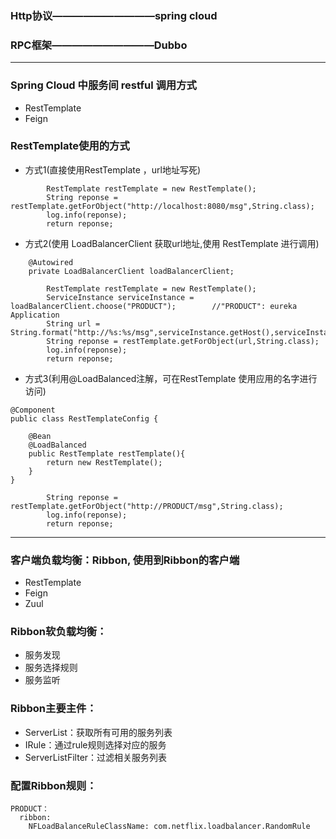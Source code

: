 ### Http协议——————————spring cloud

### RPC框架——————————Dubbo

---

### Spring Cloud 中服务间 restful 调用方式

* RestTemplate
* Feign

### RestTemplate使用的方式

* 方式1\(直接使用RestTemplate ，url地址写死\)

```
        RestTemplate restTemplate = new RestTemplate();
        String reponse = restTemplate.getForObject("http://localhost:8080/msg",String.class);
        log.info(reponse);
        return reponse;
```

* 方式2\(使用 LoadBalancerClient 获取url地址,使用 RestTemplate 进行调用\)

```
    @Autowired
    private LoadBalancerClient loadBalancerClient;
```

```
        RestTemplate restTemplate = new RestTemplate();
        ServiceInstance serviceInstance = loadBalancerClient.choose("PRODUCT");        //"PRODUCT": eureka Application
        String url = String.format("http://%s:%s/msg",serviceInstance.getHost(),serviceInstance.getPort());
        String reponse = restTemplate.getForObject(url,String.class);
        log.info(reponse);
        return reponse;
```

* 方式3\(利用@LoadBalanced注解，可在RestTemplate 使用应用的名字进行访问\)

```
@Component
public class RestTemplateConfig {

    @Bean
    @LoadBalanced
    public RestTemplate restTemplate(){
        return new RestTemplate();
    }
}
```

```
        String reponse = restTemplate.getForObject("http://PRODUCT/msg",String.class);
        log.info(reponse);
        return reponse;
```

---

### 客户端负载均衡：Ribbon, 使用到Ribbon的客户端

* RestTemplate
* Feign
* Zuul

### Ribbon软负载均衡：

* 服务发现
* 服务选择规则
* 服务监听

### Ribbon主要主件：

* ServerList：获取所有可用的服务列表
* IRule：通过rule规则选择对应的服务
* ServerListFilter：过滤相关服务列表

### 配置Ribbon规则：

```
PRODUCT：
  ribbon:
    NFLoadBalanceRuleClassName: com.netflix.loadbalancer.RandomRule
```



